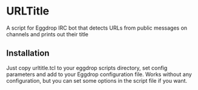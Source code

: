URLTitle
=========

A script for Eggdrop IRC bot that detects URLs from public messages on channels and prints out their title

Installation
------------

Just copy urltitle.tcl to your eggdrop scripts directory, set config parameters and add to your Eggdrop configuration file. Works without any configuration, but you can set some options in the script file if you want.